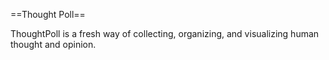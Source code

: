 ==Thought Poll==

ThoughtPoll is a fresh way of collecting, organizing, and visualizing human thought and opinion. 
